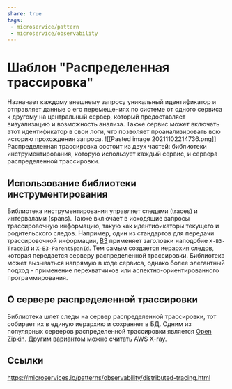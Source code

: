 ```yaml
---
share: true
tags:
 - microservice/pattern
 - microservice/observability
---
```

# Шаблон "Распределенная трассировка"
Назначает каждому внешнему запросу уникальный идентификатор и отправляет данные о его перемещениях по системе от одного сервиса к другому на центральный сервер, который предоставляет визуализацию и возможность анализа.
Также сервис может включать этот идентификатор в свои логи, что позволяет проанализировать всю историю прохождения запроса.
![[Pasted image 20211102214736.png]]
Распределенная трассировка состоит из двух частей: библиотеки инструментирования, которую использует каждый сервис, и сервера распределенной трассировки.
## Использование библиотеки инструментирования
Библиотека инструментирования управляет следами (traces) и интервалами (spans). Также включает в исходящие запросы трассировочную информацию, такую как идентификаторы текущего и родительского следов. Например, один из стандартов для передачи трассировочной информации, [B3](https://github.com/openzipkin/b3-propagation) применяет заголовки наподобие `X-B3-TraceId` и `X-B3-ParentSpanId`. Тем самым создается иерархия следов, которая передается серверу распределенной трассировки.
Библиотека может вызываться напрямую в коде сервиса, однако более элегантный подход - применение перехватчиков или аспектно-ориентированного программирования.
## О сервере распределенной трассировки
Библиотека шлет следы на сервер распределенной трассировки, тот собирает их в единую иерархию и сохраняет в БД. Одним из популярных серверов распределенной трассировки является [Open Zipkin](https://github.com/openzipkin). Другим вариантом можно считать AWS X-ray.
## Ссылки
https://microservices.io/patterns/observability/distributed-tracing.html